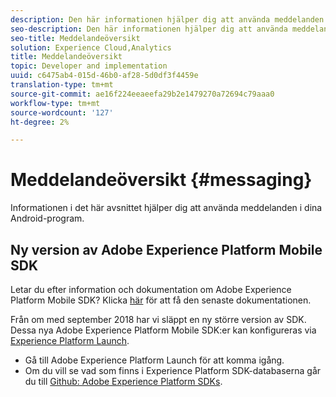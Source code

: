 ```yaml
---
description: Den här informationen hjälper dig att använda meddelanden i dina Android-appar.
seo-description: Den här informationen hjälper dig att använda meddelanden i dina Android-appar.
seo-title: Meddelandeöversikt
solution: Experience Cloud,Analytics
title: Meddelandeöversikt
topic: Developer and implementation
uuid: c6475ab4-015d-46b0-af28-5d0df3f4459e
translation-type: tm+mt
source-git-commit: ae16f224eeaeefa29b2e1479270a72694c79aaa0
workflow-type: tm+mt
source-wordcount: '127'
ht-degree: 2%

---
```



# Meddelandeöversikt {#messaging}

Informationen i det här avsnittet hjälper dig att använda meddelanden i dina Android-program.

## Ny version av Adobe Experience Platform Mobile SDK

Letar du efter information och dokumentation om Adobe Experience Platform Mobile SDK? Klicka [här](https://aep-sdks.gitbook.io/docs/) för att få den senaste dokumentationen.

Från om med september 2018 har vi släppt en ny större version av SDK. Dessa nya Adobe Experience Platform Mobile SDK:er kan konfigureras via [Experience Platform Launch](https://www.adobe.com/experience-platform/launch.html).

* Gå till Adobe Experience Platform Launch för att komma igång.
* Om du vill se vad som finns i Experience Platform SDK-databaserna går du till [Github: Adobe Experience Platform SDKs](https://github.com/Adobe-Marketing-Cloud/acp-sdks).

